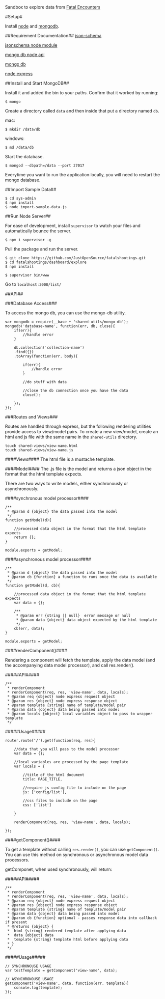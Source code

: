 Sandbox to explore data from [Fatal Encounters](fatalencounters.org)

#Setup#

Install [node](http://nodejs.org/) and [mongodb](http://www.mongodb.org/downloads). 

##Requirement Documentation##
[json-schema](http://json-schema.org/)

[jsonschema node module](https://www.npmjs.com/package/jsonschema)

[mongo db node api](https://github.com/mongodb/node-mongodb-native)

[mongo db](http://docs.mongodb.org/manual/)

[node express](http://expressjs.com/4x/api.html)

##Install and Start MongoDB##

Install it and added the bin to your paths.  Confirm that it worked by running:

```
$ mongo
```

Create a directory called `data` and then inside that put a directory named `db`.

mac:
```
$ mkdir /data/db
```

windows:
```
$ md /data/db
```

Start the database.

```
$ mongod --dbpath=/data --port 27017
```

Everytime you want to run the application locally, you will need to restart the mongo database.

##Import Sample Data##

```
$ cd sys-admin
$ npm install
$ node import-sample-data.js
```

##Run Node Server##

For ease of development, install `supervisor` to watch your files and automatically bounce the server.

	$ npm i supervisor -g

Pull the package and run the server.

	$ git clone https://github.com/JustOpenSource/fatalshootings.git
	$ cd fatalshootings/dashboard/explore
	$ npm install

	$ supervisor bin/www

Go to `localhost:3000/list/`

##API##

###Database Access###

To access the mongo db, you can use the mongo-db utility.
 
```
var mongodb = require(__base + 'shared-utils/mongo-db');
mongodb('database-name', function(err, db, close){
	if(err){
		//handle error
	}
	
	db.collection('collection-name')
	.find({})
	.toArray(function(err, body){
	 
		if(err){
		 	//handle error
		}
	
		//do stuff with data
		
		//close the db connection once you have the data 
		close();
		
	});
});
```

###Routes and Views###

Routes are handled through express, but the following rendering utilities provide access to view/model pairs.  To create a new view/model, create an html and js file with the same name in the `shared-utils` directory.

```
touch shared-views/view-name.html
touch shared-views/view-name.js
```

####Views####
The html file is a mustache template.

####Model####
The .js file is the model and returns a json object in the format that the html template expects. 

There are two ways to write models, either synchronously or asynchronously.  

####synchronous model processor####
```
/**
 * @param d {object} the data passed into the model 
 */
function getModel(d){

	//processed data object in the format that the html template expects
	return {};
}

module.exports = getModel;
```

####asynchronous model processor####
```
/**
 * @param d {object} the data passed into the model 
 * @param cb {function} a function to runs once the data is available
 */
function getModel(d, cb){

	//processed data object in the format that the html template expects
	var data = {};
	
	/**
	 * @param err {string || null}  error message or null  
	 * @param data {object} data object expected by the html template
	 */
	cb(err, data);
}

module.exports = getModel;
```
 
####renderComponent()####

Rendering a component will fetch the template, apply the data model (and the accompanying data model processor), and call res.render().

#####API#####

```
/**
 * renderComponent
 * renderComponent(req, res, 'view-name', data, locals);
 * @param req {object} node express request object
 * @param res {object} node express response object
 * @param template {string} name of template/model pair
 * @param data {object} data being passed into model
 * @param locals {object} local variables object to pass to wrapper template
 */
```

#####Usage#####

```
router.route('/').get(function(req, res){

	//data that you will pass to the model processor
	var data = {};
	
	//local variables are processed by the page template
	var locals = {
	
		//title of the html document
		title: PAGE_TITLE,
		
		//require js config file to include on the page
		js: ['config/list'],
		
		//css files to include on the page
		css: ['list']
	
	}
	
	renderComponent(req, res, 'view-name', data, locals);

});
```

####getComponent()####

To get a template without calling `res.render()`, you can use `getComponent()`. You can use this method on synchronous or asynchronous model data processors.

getComponet, when used synchronously, will return:

#####API#####

```
/**
 * renderComponent
 * renderComponent(req, res, 'view-name', data, locals);
 * @param req {object} node express request object
 * @param res {object} node express response object
 * @param template {string} name of template/model pair
 * @param data {object} data being passed into model
 * @param cb {function} optional - passes response data into callback if present
 * @returns {object} {
 *	html {string} rendered template after applying data
 *	data {object} data
 *	template {string} template html before applying data
 * }
 */
```

#####Usage#####

```
// SYNCHRONOUSE USAGE
var testTemplate = getComponent('view-name', data);

// ASYNCHRONOUSE USAGE
getComponent('view-name', data, function(err, template){
	console.log(template);
});
```
